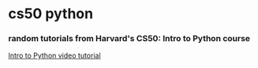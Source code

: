 # cs50 python

### random tutorials from Harvard's CS50: Intro to Python course

[Intro to Python video tutorial](https://par1.iv.ggtyler.dev/watch?v=MztLZWibctI&list=PLhQjrBD2T3817j24-GogXmWqO5Q5vYy0V&index=7)
